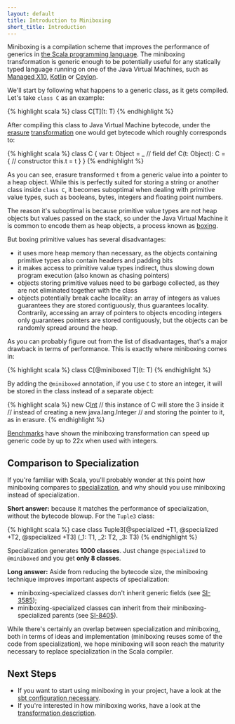 ```yaml
---
layout: default
title: Introduction to Miniboxing
short_title: Introduction
---
```


Miniboxing is a compilation scheme that improves the performance of generics in [the Scala programming language](http://scala-lang.org). The miniboxing transformation is generic enough to be potentially useful for any statically typed language running on one of the Java Virtual Machines, such as [Managed X10](http://x10-lang.org), [Kotlin](http://kotlin.jetbrains.org/) or [Ceylon](http://ceylon-lang.org).

We'll start by following what happens to a generic class, as it gets compiled. Let's take `class C` as an example:

{% highlight scala %}
 class C[T](t: T)
{% endhighlight %}

After compiling this class to Java Virtual Machine bytecode, under the <a href="http://en.wikipedia.org/wiki/Type_erasure" target="_blank">erasure</a> <a href="http://homepages.inf.ed.ac.uk/wadler/gj/" target="_blank">transformation</a> one would get bytecode which roughly corresponds to:

{% highlight scala %}
 class C {
   var t: Object = _         // field
   def C(t: Object): C = {   // constructor
     this.t = t
   }
 }
{% endhighlight %}

As you can see, erasure transformed `t` from a generic value into a pointer to a heap object. While this is perfectly suited for storing a string or another class inside `class C`, it becomes suboptimal when dealing with primitive value types, such as booleans, bytes, integers and floating point numbers.

The reason it's suboptimal is because primitive value types are not heap objects but values passed on the stack, so under the Java Virtual Machine it is common to encode them as heap objects, a process known as <a href="http://en.wikipedia.org/wiki/Object_type_%28object-oriented_programming%29#Boxing" target="_blank">boxing</a>.

But boxing primitive values has several disadvantages:

* it uses more heap memory than necessary, as the objects containing primitive types also contain headers and padding bits
* it makes access to primitive value types indirect, thus slowing down program execution (also known as chasing pointers)
* objects storing primitive values need to be garbage collected, as they are not eliminated together with the class
* objects potentially break cache locality: an array of integers as values guarantees they are stored contiguously, thus guarantees locality. Contrarily, accessing an array of pointers to objects encoding integers only guarantees pointers are stored contiguously, but the objects can be randomly spread around the heap.

As you can probably figure out from the list of disadvantages, that's a major drawback in terms of performance. This is exactly where miniboxing comes in:

{% highlight scala %}
 class C[@miniboxed T](t: T)
{% endhighlight %}

By adding the `@miniboxed` annotation, if you use `C` to store an integer, it will be stored in the class instead of a separate object:

{% highlight scala %}
 new C[Int](3) // this instance of C will store the 3 inside it
               // instead of creating a new java.lang.Integer
               // and storing the pointer to it, as in erasure.
{% endhighlight %}

[Benchmarks](/benchmarks.html) have shown the miniboxing transformation can speed up generic code by up to 22x when used with integers.

## Comparison to Specialization

If you're familiar with Scala, you'll probably wonder at this point how miniboxing compares to <a href="http://infoscience.epfl.ch/record/150134" target="_blank">specialization</a>, and why should you use miniboxing instead of specialization.

**Short answer:** because it matches the performance of specialization, without the bytecode blowup. For the `Tuple3` class:

{% highlight scala %}
case class Tuple3[@specialized +T1, @specialized +T2, @specialized +T3]
                 (_1: T1, _2: T2, _3: T3)
{% endhighlight %}

Specialization generates **1000 classes**. Just change `@specialized` to `@miniboxed` and you get **only 8 classes**.

**Long answer:** Aside from reducing the bytecode size, the miniboxing technique improves important aspects of specialization:

* miniboxing-specialized classes don't inherit generic fields (see <a href="https://issues.scala-lang.org/browse/SI-3585" target="_blank">SI-3585</a>);
* miniboxing-specialized classes can inherit from their miniboxing-specialized parents (see <a href="https://issues.scala-lang.org/browse/SI-8405" target="_blank">SI-8405</a>).

While there's certainly an overlap between specialization and miniboxing, both in terms of ideas and implementation (miniboxing reuses some of the code from specialization), we hope miniboxing will soon reach the maturity necessary to replace specialization in the Scala compiler.

## Next Steps

 * If you want to start using miniboxing in your project, have a look at the [sbt configuration necessary](/use_sbt.html).
 * If you're interested in how miniboxing works, have a look at the [transformation description](/transformation.html).


